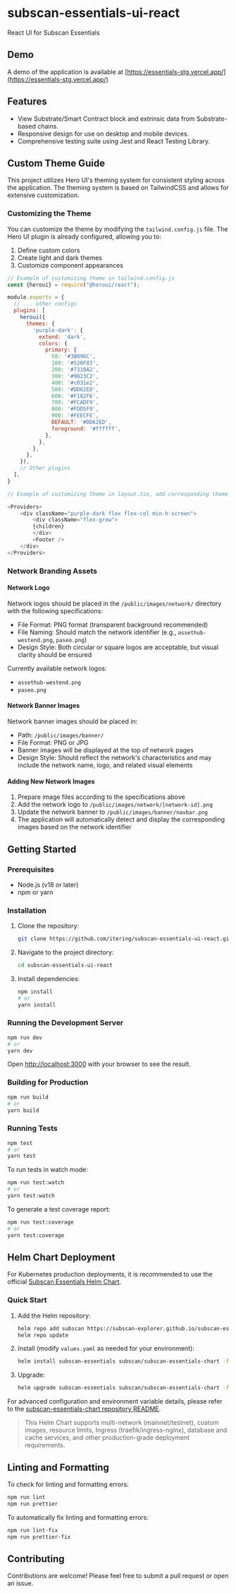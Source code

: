 # subscan-essentials-ui-react

React UI for Subscan Essentials

## Demo

A demo of the application is available at [https://essentials-stg.vercel.app/](https://essentials-stg.vercel.app/)

## Features

* View Substrate/Smart Contract block and extrinsic data from Substrate-based chains.
* Responsive design for use on desktop and mobile devices.
* Comprehensive testing suite using Jest and React Testing Library.

## Custom Theme Guide

This project utilizes Hero UI's theming system for consistent styling across the application. The theming system is based on TailwindCSS and allows for extensive customization.

### Customizing the Theme

You can customize the theme by modifying the `tailwind.config.js` file. The Hero UI plugin is already configured, allowing you to:

1. Define custom colors
2. Create light and dark themes
3. Customize component appearances

```javascript
// Example of customizing theme in tailwind.config.js
const {heroui} = require("@heroui/react");

module.exports = {
  // ... other configs
  plugins: [
    heroui({
      themes: {
        'purple-dark': {
          extend: 'dark',
          colors: {
            primary: {
              50: '#3B096C',
              100: '#520F83',
              200: '#7318A2',
              300: '#9823C2',
              400: '#c031e2',
              500: '#DD62ED',
              600: '#F182F6',
              700: '#FCADF9',
              800: '#FDD5F9',
              900: '#FEECFE',
              DEFAULT: '#DD62ED',
              foreground: '#ffffff',
            },
          },
        },
      },
    }),
    // Other plugins
  ],
}
```

```javascript
// Example of customizing theme in layout.tsx, add corresponding theme name in className

<Providers>
    <div className="purple-dark flex flex-col min-h-screen">
        <div className="flex-grow">
        {children}
        </div>
        <Footer />
    </div>
</Providers>

```

### Network Branding Assets

#### Network Logo

Network logos should be placed in the `/public/images/network/` directory with the following specifications:

* File Format: PNG format (transparent background recommended)
* File Naming: Should match the network identifier (e.g., `assethub-westend.png`, `paseo.png`)
* Design Style: Both circular or square logos are acceptable, but visual clarity should be ensured

Currently available network logos:

* `assethub-westend.png`
* `paseo.png`

#### Network Banner Images

Network banner images should be placed in:

* Path: `/public/images/banner/`
* File Format: PNG or JPG
* Banner images will be displayed at the top of network pages
* Design Style: Should reflect the network's characteristics and may include the network name, logo, and related visual elements

#### Adding New Network Images

1. Prepare image files according to the specifications above
2. Add the network logo to `/public/images/network/[network-id].png`
3. Update the network banner to `/public/images/banner/navbar.png`
4. The application will automatically detect and display the corresponding images based on the network identifier

## Getting Started

### Prerequisites

* Node.js (v18 or later)
* npm or yarn

### Installation

1. Clone the repository:

   ```bash
   git clone https://github.com/itering/subscan-essentials-ui-react.git
   ```

1. Navigate to the project directory:

   ```bash
   cd subscan-essentials-ui-react
   ```

1. Install dependencies:

   ```bash
   npm install
   # or
   yarn install
   ```

### Running the Development Server

```bash
npm run dev
# or
yarn dev
```

Open [http://localhost:3000](http://localhost:3000) with your browser to see the result.

### Building for Production

```bash
npm run build
# or
yarn build
```

### Running Tests

```bash
npm test
# or
yarn test
```

To run tests in watch mode:

```bash
npm run test:watch
# or
yarn test:watch
```

To generate a test coverage report:

```bash
npm run test:coverage
# or
yarn test:coverage
```

## Helm Chart Deployment

For Kubernetes production deployments, it is recommended to use the official [Subscan Essentials Helm Chart](https://github.com/subscan-explorer/subscan-essentials-chart).

### Quick Start

1. Add the Helm repository:

   ```bash
   helm repo add subscan https://subscan-explorer.github.io/subscan-essentials-chart/
   helm repo update
   ```

2. Install (modify `values.yaml` as needed for your environment):

   ```bash
   helm install subscan-essentials subscan/subscan-essentials-chart -f example/subscan-essentials/values.yaml
   ```

3. Upgrade:

   ```bash
   helm upgrade subscan-essentials subscan/subscan-essentials-chart -f example/subscan-essentials/values.yaml
   ```

For advanced configuration and environment variable details, please refer to the [subscan-essentials-chart repository README](https://github.com/subscan-explorer/subscan-essentials-chart).

> This Helm Chart supports multi-network (mainnet/testnet), custom images, resource limits, Ingress (traefik/ingress-nginx), database and cache services, and other production-grade deployment requirements.

## Linting and Formatting

To check for linting and formatting errors:

```bash
npm run lint
npm run prettier
```

To automatically fix linting and formatting errors:

```bash
npm run lint-fix
npm run prettier-fix
```

## Contributing

Contributions are welcome! Please feel free to submit a pull request or open an issue.
